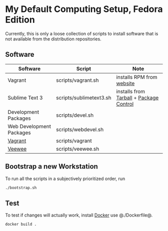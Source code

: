 # My Default Computing Setup, Fedora Edition

Currently, this is only a loose collection of scripts to install software that is not available from the distribution repositories.

## Software

| Software | Script | Note |
| --- | --- | --- |
| Vagrant | scripts/vagrant.sh | installs RPM from [website](http://www.vagrantup.com/downloads.html) |
| Sublime Text 3 | scripts/sublimetext3.sh | installs from [Tarball](http://www.sublimetext.com/3) + [Package Control](https://sublime.wbond.net/) |
| Development Packages | scripts/devel.sh | |
| Web Development Packages | scripts/webdevel.sh | |
| [Vagrant](http://www.vagrantup.com/) | scripts/vagrant | |
| [Veewee](https://github.com/jedi4ever/veewee) | scripts/veewee.sh | |

## Bootstrap a new Workstation

To run all the scripts in a subjectively prioritized order, run

```bash
./bootstrap.sh
```

## Test

To test if changes will actually work, install [Docker](https://www.docker.io/) use @./Dockerfile@.

```bash
docker build .
```